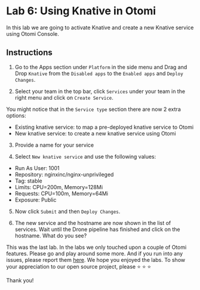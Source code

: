 # Lab 6: Using Knative in Otomi

In this lab we are going to activate Knative and create a new Knative service using Otomi Console.

## Instructions

1. Go to the Apps section under `Platform` in the side menu and Drag and Drop `Knative` from the `Disabled apps` to the `Enabled apps` and `Deploy Changes`.

2. Select your team in the top bar, click `Services` under your team in the right menu and click on `Create Service`.

You might notice that in the `Service type` section there are now 2 extra options:

- Existing knative service: to map a pre-deployed knative service to Otomi
- New knative service: to create a new knative service using Otomi

3. Provide a name for your service

4. Select `New knative service` and use the following values:

- Run As User: 1001
- Repository: nginxinc/nginx-unprivileged
- Tag: stable
- Limits: CPU=200m, Memory=128Mi
- Requests: CPU=100m, Memory=64Mi
- Exposure: Public

5. Now click `Submit` and then `Deploy Changes`.

6. The new service and the hostname are now shown in the list of services. Wait until the Drone pipeline has finished and click on the hostname. What do you see?

This was the last lab. In the labs we only touched upon a couple of Otomi features. Please go and play around some more. And if you run into any issues, please report them [here](https://github.com/redkubes/otomi-core). We hope you enjoyed the labs. To show your appreciation to our open source project, please ⭐️ ⭐️ ⭐️

Thank you!
